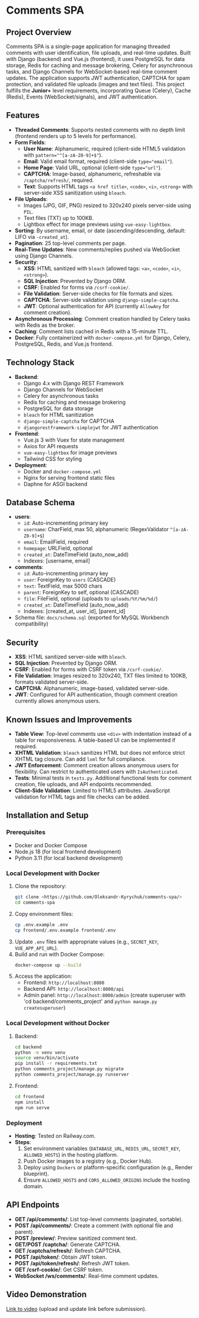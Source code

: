 # Comments SPA

## Project Overview
Comments SPA is a single-page application for managing threaded comments with user identification, file uploads, and real-time updates. Built with Django (backend) and Vue.js (frontend), it uses PostgreSQL for data storage, Redis for caching and message brokering, Celery for asynchronous tasks, and Django Channels for WebSocket-based real-time comment updates. The application supports JWT authentication, CAPTCHA for spam protection, and validated file uploads (images and text files). This project fulfills the **Junior+** level requirements, incorporating Queue (Celery), Cache (Redis), Events (WebSocket/signals), and JWT authentication.

## Features
- **Threaded Comments**: Supports nested comments with no depth limit (frontend renders up to 5 levels for performance).
- **Form Fields**:
  - **User Name**: Alphanumeric, required (client-side HTML5 validation with `pattern="^[a-zA-Z0-9]+$"`).
  - **Email**: Valid email format, required (client-side `type="email"`).
  - **Home Page**: Valid URL, optional (client-side `type="url"`).
  - **CAPTCHA**: Image-based, alphanumeric, refreshable via `/captcha/refresh/`, required.
  - **Text**: Supports HTML tags `<a href title>`, `<code>`, `<i>`, `<strong>` with server-side XSS sanitization using `bleach`.
- **File Uploads**:
  - Images (JPG, GIF, PNG) resized to 320x240 pixels server-side using `PIL`.
  - Text files (TXT) up to 100KB.
  - Lightbox effect for image previews using `vue-easy-lightbox`.
- **Sorting**: By username, email, or date (ascending/descending, default: LIFO via `-created_at`).
- **Pagination**: 25 top-level comments per page.
- **Real-Time Updates**: New comments/replies pushed via WebSocket using Django Channels.
- **Security**:
  - **XSS**: HTML sanitized with `bleach` (allowed tags: `<a>`, `<code>`, `<i>`, `<strong>`).
  - **SQL Injection**: Prevented by Django ORM.
  - **CSRF**: Enabled for forms via `/csrf-cookie/`.
  - **File Validation**: Server-side checks for file formats and sizes.
  - **CAPTCHA**: Server-side validation using `django-simple-captcha`.
  - **JWT**: Optional authentication for API (currently `AllowAny` for comment creation).
- **Asynchronous Processing**: Comment creation handled by Celery tasks with Redis as the broker.
- **Caching**: Comment lists cached in Redis with a 15-minute TTL.
- **Docker**: Fully containerized with `docker-compose.yml` for Django, Celery, PostgreSQL, Redis, and Vue.js frontend.

## Technology Stack
- **Backend**:
  - Django 4.x with Django REST Framework
  - Django Channels for WebSocket
  - Celery for asynchronous tasks
  - Redis for caching and message brokering
  - PostgreSQL for data storage
  - `bleach` for HTML sanitization
  - `django-simple-captcha` for CAPTCHA
  - `djangorestframework-simplejwt` for JWT authentication
- **Frontend**:
  - Vue.js 3 with Vuex for state management
  - Axios for API requests
  - `vue-easy-lightbox` for image previews
  - Tailwind CSS for styling
- **Deployment**:
  - Docker and `docker-compose.yml`
  - Nginx for serving frontend static files
  - Daphne for ASGI backend

## Database Schema
- **users**:
  - `id`: Auto-incrementing primary key
  - `username`: CharField, max 50, alphanumeric (RegexValidator `^[a-zA-Z0-9]+$`)
  - `email`: EmailField, required
  - `homepage`: URLField, optional
  - `created_at`: DateTimeField (auto_now_add)
  - Indexes: [username, email]
- **comments**:
  - `id`: Auto-incrementing primary key
  - `user`: ForeignKey to `users` (CASCADE)
  - `text`: TextField, max 5000 chars
  - `parent`: ForeignKey to self, optional (CASCADE)
  - `file`: FileField, optional (uploads to `uploads/%Y/%m/%d/`)
  - `created_at`: DateTimeField (auto_now_add)
  - Indexes: [created_at, user_id], [parent_id]
- Schema file: `docs/schema.sql` (exported for MySQL Workbench compatibility)

## Security
- **XSS**: HTML sanitized server-side with `bleach`.
- **SQL Injection**: Prevented by Django ORM.
- **CSRF**: Enabled for forms with CSRF token via `/csrf-cookie/`.
- **File Validation**: Images resized to 320x240, TXT files limited to 100KB, formats validated server-side.
- **CAPTCHA**: Alphanumeric, image-based, validated server-side.
- **JWT**: Configured for API authentication, though comment creation currently allows anonymous users.

## Known Issues and Improvements
- **Table View**: Top-level comments use `<div>` with indentation instead of a table for responsiveness. A table-based UI can be implemented if required.
- **XHTML Validation**: `bleach` sanitizes HTML but does not enforce strict XHTML tag closure. Can add `lxml` for full compliance.
- **JWT Enforcement**: Comment creation allows anonymous users for flexibility. Can restrict to authenticated users with `IsAuthenticated`.
- **Tests**: Minimal tests in `tests.py`. Additional functional tests for comment creation, file uploads, and API endpoints recommended.
- **Client-Side Validation**: Limited to HTML5 attributes. JavaScript validation for HTML tags and file checks can be added.

## Installation and Setup
### Prerequisites
- Docker and Docker Compose
- Node.js 18 (for local frontend development)
- Python 3.11 (for local backend development)

### Local Development with Docker
1. Clone the repository:
   ```bash
   git clone <https://github.com/Oleksandr-Kyrychuk/comments-spa/>
   cd comments-spa
   ```
2. Copy environment files:
   ```bash
   cp .env.example .env
   cp frontend/.env.example frontend/.env
   ```
3. Update `.env` files with appropriate values (e.g., `SECRET_KEY`, `VUE_APP_API_URL`).
4. Build and run with Docker Compose:
   ```bash
   docker-compose up --build
   ```
5. Access the application:
   - Frontend: `http://localhost:8080`
   - Backend API: `http://localhost:8000/api`
   - Admin panel: `http://localhost:8000/admin` (create superuser with 'cd backend/comments_project' and  `python manage.py createsuperuser`)

### Local Development without Docker
1. Backend:
   ```bash
   cd backend
   python -m venv venv
   source venv/bin/activate
   pip install -r requirements.txt
   python comments_project/manage.py migrate
   python comments_project/manage.py runserver
   ```
2. Frontend:
   ```bash
   cd frontend
   npm install
   npm run serve
   ```

### Deployment
- **Hosting**: Tested on Railway.com.
- **Steps**:
  1. Set environment variables (`DATABASE_URL`, `REDIS_URL`, `SECRET_KEY`, `ALLOWED_HOSTS`) in the hosting platform.
  2. Push Docker images to a registry (e.g., Docker Hub).
  3. Deploy using `Dockers` or platform-specific configuration (e.g., Render blueprint).
  4. Ensure `ALLOWED_HOSTS` and `CORS_ALLOWED_ORIGINS` include the hosting domain.

## API Endpoints
- **GET /api/comments/**: List top-level comments (paginated, sortable).
- **POST /api/comments/**: Create a comment (with optional file and parent).
- **POST /preview/**: Preview sanitized comment text.
- **GET/POST /captcha/**: Generate CAPTCHA.
- **GET /captcha/refresh/**: Refresh CAPTCHA.
- **POST /api/token/**: Obtain JWT token.
- **POST /api/token/refresh/**: Refresh JWT token.
- **GET /csrf-cookie/**: Get CSRF token.
- **WebSocket /ws/comments/**: Real-time comment updates.

## Video Demonstration
[Link to video](https://your-video-hosting-service.com/video) (upload and update link before submission).


